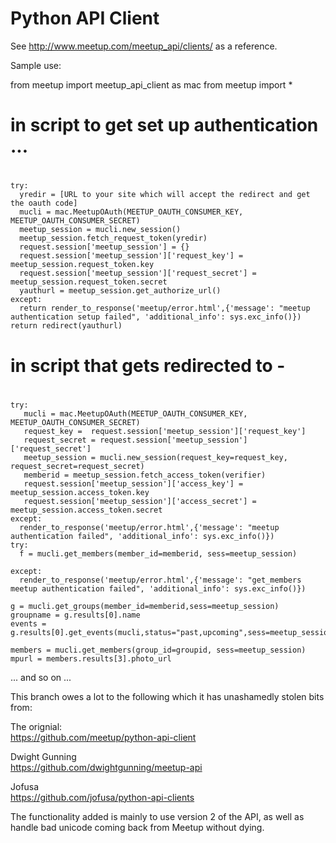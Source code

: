 Python API Client
=================

See http://www.meetup.com/meetup_api/clients/ as a reference.


Sample use:


  from meetup import meetup_api_client as mac
  from meetup import *
  
  #
  # in script to get set up authentication ...
  #
  
    try:
      yredir = [URL to your site which will accept the redirect and get the oauth code]
      mucli = mac.MeetupOAuth(MEETUP_OAUTH_CONSUMER_KEY, MEETUP_OAUTH_CONSUMER_SECRET)
      meetup_session = mucli.new_session()
      meetup_session.fetch_request_token(yredir)
      request.session['meetup_session'] = {}
      request.session['meetup_session']['request_key'] = meetup_session.request_token.key
      request.session['meetup_session']['request_secret'] = meetup_session.request_token.secret
      yauthurl = meetup_session.get_authorize_url()
    except:    
      return render_to_response('meetup/error.html',{'message': "meetup authentication setup failed", 'additional_info': sys.exc_info()})
    return redirect(yauthurl)
  
  #
  # in script that gets redirected to -
  #
  
    try: 
       mucli = mac.MeetupOAuth(MEETUP_OAUTH_CONSUMER_KEY, MEETUP_OAUTH_CONSUMER_SECRET)
       request_key =  request.session['meetup_session']['request_key']
       request_secret = request.session['meetup_session']['request_secret']
       meetup_session = mucli.new_session(request_key=request_key, request_secret=request_secret)
       memberid = meetup_session.fetch_access_token(verifier)
       request.session['meetup_session']['access_key'] = meetup_session.access_token.key
       request.session['meetup_session']['access_secret'] = meetup_session.access_token.secret   
    except:
      render_to_response('meetup/error.html',{'message': "meetup authentication failed", 'additional_info': sys.exc_info()})
    try:
      f = mucli.get_members(member_id=memberid, sess=meetup_session)
     
    except:
      render_to_response('meetup/error.html',{'message': "get_members meetup authentication failed", 'additional_info': sys.exc_info()})

    g = mucli.get_groups(member_id=memberid,sess=meetup_session)
    groupname = g.results[0].name
    events = g.results[0].get_events(mucli,status="past,upcoming",sess=meetup_session)

    members = mucli.get_members(group_id=groupid, sess=meetup_session)
    mpurl = members.results[3].photo_url

 

... and so on ...



This branch owes a lot to the following which it has unashamedly stolen bits from:


The orignial:  
https://github.com/meetup/python-api-client  

Dwight Gunning  
https://github.com/dwightgunning/meetup-api  

Jofusa  
https://github.com/jofusa/python-api-clients  


The functionality added is mainly to use version 2 of the API, as well as handle bad unicode coming back from Meetup without dying.